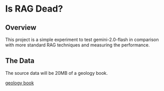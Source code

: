 # Is RAG Dead?

## Overview

This project is a simple experiment to test gemini-2.0-flash in comparison with more standard RAG techniques and measuring the performance. 

## The Data 

The source data will be 20MB of a geology book.

[geology book](https://opentextbc.ca/physicalgeology2ed/)
